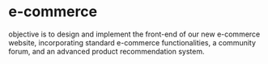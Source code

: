 # e-commerce
objective is to design and implement the front-end of our new e-commerce website, incorporating standard e-commerce functionalities, a community forum, and an advanced product recommendation system.
